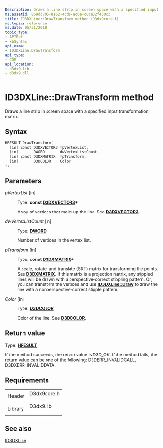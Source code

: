 ```yaml
---
Description: Draws a line strip in screen space with a specified input transformation matrix.
ms.assetid: 869dc705-8162-4cd9-ac6a-c0ce32f430c3
title: ID3DXLine::DrawTransform method (D3dx9core.h)
ms.topic: reference
ms.date: 05/31/2018
topic_type: 
- APIRef
- kbSyntax
api_name: 
- ID3DXLine.DrawTransform
api_type: 
- COM
api_location: 
- d3dx9.lib
- d3dx9.dll
---
```


# ID3DXLine::DrawTransform method

Draws a line strip in screen space with a specified input transformation matrix.

## Syntax


```C++
HRESULT DrawTransform(
  [in] const D3DXVECTOR3 *pVertexList,
  [in]       DWORD       dwVertexListCount,
  [in] const D3DXMATRIX  *pTransform,
  [in]       D3DCOLOR    Color
);
```



## Parameters

<dl> <dt>

*pVertexList* \[in\]
</dt> <dd>

Type: **const [**D3DXVECTOR3**](d3dxvector3.md)\***

Array of vertices that make up the line. See [**D3DXVECTOR3**](d3dxvector3.md).

</dd> <dt>

*dwVertexListCount* \[in\]
</dt> <dd>

Type: **[**DWORD**](../winprog/windows-data-types.md)**

Number of vertices in the vertex list.

</dd> <dt>

*pTransform* \[in\]
</dt> <dd>

Type: **const [**D3DXMATRIX**](d3dxmatrix.md)\***

A scale, rotate, and translate (SRT) matrix for transforming the points. See [**D3DXMATRIX**](d3dxmatrix.md). If this matrix is a projection matrix, any stippled lines will be drawn with a perspective-correct stippling pattern. Or, you can transform the vertices and use [**ID3DXLine::Draw**](id3dxline--draw.md) to draw the line with a nonperspective-correct stipple pattern.

</dd> <dt>

*Color* \[in\]
</dt> <dd>

Type: **[**D3DCOLOR**](d3dcolor.md)**

Color of the line. See [**D3DCOLOR**](d3dcolor.md).

</dd> </dl>

## Return value

Type: **[**HRESULT**](https://msdn.microsoft.com/library/Bb401631(v=MSDN.10).aspx)**

If the method succeeds, the return value is D3D\_OK. If the method fails, the return value can be one of the following: D3DERR\_INVALIDCALL, D3DXERR\_INVALIDDATA.

## Requirements



|                    |                                                                                        |
|--------------------|----------------------------------------------------------------------------------------|
| Header<br/>  | <dl> <dt>D3dx9core.h</dt> </dl> |
| Library<br/> | <dl> <dt>D3dx9.lib</dt> </dl>   |



## See also

<dl> <dt>

[ID3DXLine](id3dxline.md)
</dt> </dl>

 

 